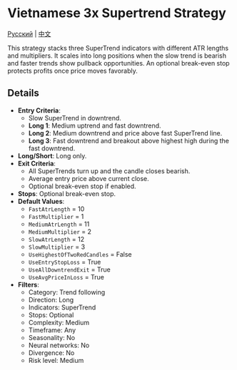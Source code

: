 # Vietnamese 3x Supertrend Strategy
[Русский](README_ru.md) | [中文](README_cn.md)

This strategy stacks three SuperTrend indicators with different ATR lengths and multipliers. It scales into long positions when the slow trend is bearish and faster trends show pullback opportunities. An optional break-even stop protects profits once price moves favorably.

## Details

- **Entry Criteria**:
  - Slow SuperTrend in downtrend.
  - **Long 1**: Medium uptrend and fast downtrend.
  - **Long 2**: Medium downtrend and price above fast SuperTrend line.
  - **Long 3**: Fast downtrend and breakout above highest high during the fast downtrend.
- **Long/Short**: Long only.
- **Exit Criteria**:
  - All SuperTrends turn up and the candle closes bearish.
  - Average entry price above current close.
  - Optional break-even stop if enabled.
- **Stops**: Optional break-even stop.
- **Default Values**:
  - `FastAtrLength` = 10
  - `FastMultiplier` = 1
  - `MediumAtrLength` = 11
  - `MediumMultiplier` = 2
  - `SlowAtrLength` = 12
  - `SlowMultiplier` = 3
  - `UseHighestOfTwoRedCandles` = False
  - `UseEntryStopLoss` = True
  - `UseAllDowntrendExit` = True
  - `UseAvgPriceInLoss` = True
- **Filters**:
  - Category: Trend following
  - Direction: Long
  - Indicators: SuperTrend
  - Stops: Optional
  - Complexity: Medium
  - Timeframe: Any
  - Seasonality: No
  - Neural networks: No
  - Divergence: No
  - Risk level: Medium
